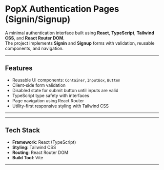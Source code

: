 # PopX Authentication Pages (Signin/Signup)

A minimal authentication interface built using **React**, **TypeScript**, **Tailwind CSS**, and **React Router DOM**.  
The project implements **Signin** and **Signup** forms with validation, reusable components, and navigation.

---

## Features
- Reusable UI components: `Container`, `InputBox`, `Button`
- Client-side form validation
- Disabled state for submit button until inputs are valid
- TypeScript type safety with interfaces
- Page navigation using React Router
- Utility-first responsive styling with Tailwind CSS

---

---

## Tech Stack
- **Framework**: React (TypeScript)
- **Styling**: Tailwind CSS
- **Routing**: React Router DOM
- **Build Tool**: Vite

---




